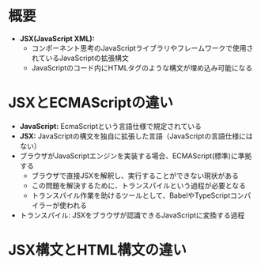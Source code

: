 # 概要
- **JSX(JavaScript XML):**
	- コンポーネント思考のJavaScriptライブラリやフレームワークで使用されているJavaScriptの拡張構文
	- JavaScriptのコード内にHTMLタグのような構文が埋め込み可能になる

# JSXとECMAScriptの違い
- **JavaScript:** EcmaScriptという言語仕様で規定されている
- **JSX:** JavaScriptの構文を独自に拡張した言語（JavaScriptの言語仕様にはない）
- ブラウザがJavaScriptエンジンを実装する場合、ECMAScript(標準)に準拠する
	- ブラウザで直接JSXを解釈し、実行することができない現状がある
	- この問題を解決するために、トランスパイルという過程が必要となる
	- トランスパイル作業を助けるツールとして、BabelやTypeScriptコンパイラーが使われる
- トランスパイル: JSXをブラウザが認識できるJavaScriptに変換する過程

# JSX構文とHTML構文の違い
